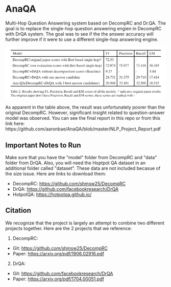 # AnaQA
Multi-Hop Question Answering system based on DecompRC and Dr.QA. The goal is to replace the single-hop question answering engien in DecompRC with DrQA system. The goal was to see if the the answer accuracy will further improve if it were to use a different single-hop answering engine. 
<p align="center">
  <img src="https://github.com/aaronbae/AnaQA/blob/master/anaqa-results.PNG" width="700" title="AnaQA Results">
</p>
As apparent in the table above, the result was unfortunately poorer than the original DecompRC. However, significant insight related to question-answer model was observed. You can see the final report in this repo or from this link here: https://github.com/aaronbae/AnaQA/blob/master/NLP_Project_Report.pdf

## Important Notes to Run
Make sure that you have the "model" folder from DecompRC and "data" folder from DrQA. Also, you will need the Hoptpot QA dataset in an additional folder called "dataset". These data are not included becasue of the size issue. Here are links to download them:
- DecompRC: https://github.com/shmsw25/DecompRC
- DrQA: https://github.com/facebookresearch/DrQA
- HotpotQA: https://hotpotqa.github.io/

## Citation
We recognize that the project is largely an attempt to combine two different projects together. Here are the 2 projects that we reference:
1. DecompRC:
  - Git: https://github.com/shmsw25/DecompRC
  - Paper: https://arxiv.org/pdf/1906.02916.pdf
2. DrQA:
  - Git: https://github.com/facebookresearch/DrQA
  - Paper: https://arxiv.org/pdf/1704.00051.pdf
